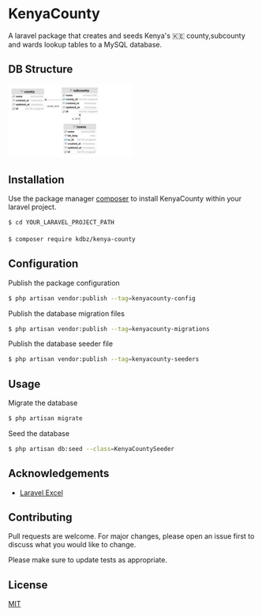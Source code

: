 # KenyaCounty

A laravel package that creates and seeds Kenya's :kenya: county,subcounty and wards lookup tables to a MySQL database.

## DB Structure
<p style="align:center">
    <img alt="DB Schema" src="https://github.com/kdbz/kenya-county/blob/main/schema.png" style="width:50%;">
</p>

## Installation

Use the package manager [composer](https://getcomposer.org/) to install KenyaCounty within your laravel project.

```bash
$ cd YOUR_LARAVEL_PROJECT_PATH

$ composer require kdbz/kenya-county
```

## Configuration

Publish the package configuration
```bash
$ php artisan vendor:publish --tag=kenyacounty-config
```

Publish the database migration files
```bash
$ php artisan vendor:publish --tag=kenyacounty-migrations
```

Publish the database seeder file
```bash
$ php artisan vendor:publish --tag=kenyacounty-seeders
```

## Usage
Migrate the database
```bash
$ php artisan migrate
```
Seed the database
```bash
$ php artisan db:seed --class=KenyaCountySeeder
```
## Acknowledgements

 - [Laravel Excel](https://github.com/SpartnerNL/Laravel-Excel)

## Contributing
Pull requests are welcome. For major changes, please open an issue first to discuss what you would like to change.

Please make sure to update tests as appropriate.

## License
[MIT](https://choosealicense.com/licenses/mit/)